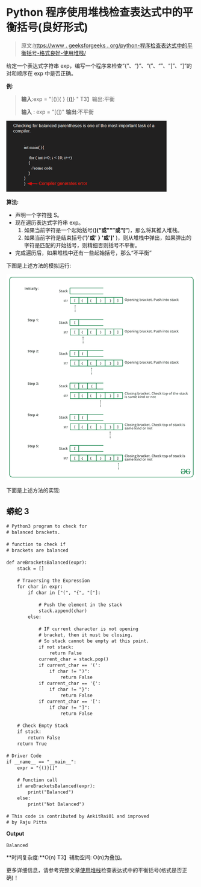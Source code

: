 # Python 程序使用堆栈检查表达式中的平衡括号(良好形式)

> 原文:[https://www . geeksforgeeks . org/python-程序检查表达式中的平衡括号-格式良好-使用堆栈/](https://www.geeksforgeeks.org/python-program-to-check-for-balanced-brackets-in-an-expression-well-formedness-using-stack/)

给定一个表达式字符串 exp，编写一个程序来检查“{”、“}”、“(”、“”、“[”、“]”的对和顺序在 exp 中是否正确。

**例**:

> **输入**:exp = "[()]{ } {[()]()} "
> T3】输出:平衡
> 
> **输入** : exp = "[(])"
> **输出**:不平衡

![check-for-balanced-parentheses-in-an-expression](img/aec654d5cd4f9447830ef5fa18844559.png)

**算法:**

*   声明一个字符[栈](https://www.geeksforgeeks.org/stack-data-structure/) S。
*   现在遍历表达式字符串 exp。
    1.  如果当前字符是一个起始括号(**)(“或”“”或“[”**)，那么将其推入堆栈。
    2.  如果当前字符是结束括号(**')'或' } '或']'** )，则从堆栈中弹出，如果弹出的字符是匹配的开始括号，则精细否则括号不平衡。
*   完成遍历后，如果堆栈中还有一些起始括号，那么“不平衡”

下图是上述方法的模拟运行:

![](img/edf74f8ec4ff0f6193eb5afef05dc2d3.png)

下面是上述方法的实现:

## 蟒蛇 3

```
# Python3 program to check for
# balanced brackets.

# function to check if
# brackets are balanced

def areBracketsBalanced(expr):
    stack = []

    # Traversing the Expression
    for char in expr:
        if char in ["(", "{", "["]:

            # Push the element in the stack
            stack.append(char)
        else:

            # IF current character is not opening
            # bracket, then it must be closing.
            # So stack cannot be empty at this point.
            if not stack:
                return False
            current_char = stack.pop()
            if current_char == '(':
                if char != ")":
                    return False
            if current_char == '{':
                if char != "}":
                    return False
            if current_char == '[':
                if char != "]":
                    return False

    # Check Empty Stack
    if stack:
        return False
    return True

# Driver Code
if __name__ == "__main__":
    expr = "{()}[]"

    # Function call
    if areBracketsBalanced(expr):
        print("Balanced")
    else:
        print("Not Balanced")

# This code is contributed by AnkitRai01 and improved
# by Raju Pitta
```

**Output**

```
Balanced
```

**时间复杂度:**O(n)
T3】辅助空间: O(n)为叠加。

更多详细信息，请参考完整文章[使用堆栈](https://www.geeksforgeeks.org/check-for-balanced-parentheses-in-an-expression/)检查表达式中的平衡括号(格式是否正确)！